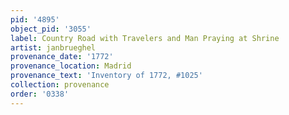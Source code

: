 ```yaml
---
pid: '4895'
object_pid: '3055'
label: Country Road with Travelers and Man Praying at Shrine
artist: janbrueghel
provenance_date: '1772'
provenance_location: Madrid
provenance_text: 'Inventory of 1772, #1025'
collection: provenance
order: '0338'
---
```

